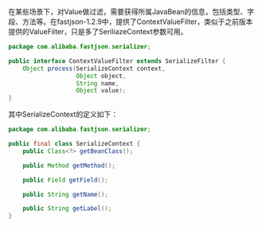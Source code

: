 在某些场景下，对Value做过滤，需要获得所属JavaBean的信息，包括类型、字段、方法等。在fastjson-1.2.9中，提供了ContextValueFilter，类似于之前版本提供的ValueFilter，只是多了SeriliazeContext参数可用。

```java
package com.alibaba.fastjson.serializer;

public interface ContextValueFilter extends SerializeFilter {
    Object process(SerializeContext context, 
                   Object object, 
                   String name, 
                   Object value);
}
```

其中SerializeContext的定义如下：
```java
package com.alibaba.fastjson.serializer;

public final class SerializeContext {
    public Class<?> getBeanClass();

    public Method getMethod();

    public Field getField();

    public String getName();

    public String getLabel();
}
```